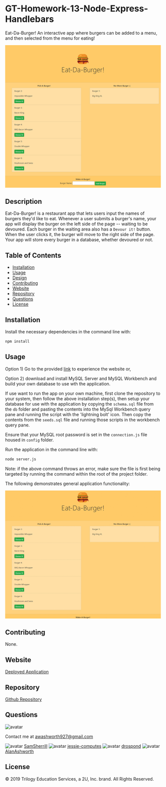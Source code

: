 # GT-Homework-13-Node-Express-Handlebars

Eat-Da-Burger! An interactive app where burgers can be added to a menu, and then selected from the menu for eating!

![screenshot](./public/assets/img/01.PNG)

## Description

Eat-Da-Burger! is a restaurant app that lets users input the names of burgers they'd like to eat. Whenever a user submits a burger's name, your app will display the burger on the left side of the page -- waiting to be devoured. Each burger in the waiting area also has a `Devour it!` button. When the user clicks it, the burger will move to the right side of the page. Your app will store every burger in a database, whether devoured or not.

## Table of Contents

* [Installation](#installation)
* [Usage](#usage)
* [Design](#design)
* [Contributing](#contributing)
* [Website](#website)
* [Repository](#repository)
* [Questions](#questions)
* [License](#license)

## Installation

Install the necessary dependencies in the command line with:

```sh
npm install
```

## Usage

Option 1) Go to the provided <a href="https://immense-peak-43329.herokuapp.com/">link</a> to experience the website or,

Option 2) download and install MySQL Server and MySQL Workbench and build your own database to use wth the application. 

If use want to run the app on your own machine, first clone the repository to your system, then follow the above installation step(s), then setup your database for use with the application by copying the `schema.sql` file from the `db` folder and pasting the contents into the MySql Workbench query pane and running the script with the 'lightning bolt' icon. Then copy the contents from the `seeds.sql` file and running those scripts in the workbench query pane.

Ensure that your MySQL root password is set in the `connection.js` file housed in `config` folder.

Run the application in the command line with:

```sh
node server.js
```

Note: if the above command throws an error, make sure the file is first being targeted by running the command within the root of the project folder.


The following demonstrates general application functionality:

![eat-da-burger demo](./public/assets/img/eat-da-burger-demo.gif)

## Contributing

None.

## Website

[Deployed Application](https://immense-peak-43329.herokuapp.com/)

## Repository

[Github Repository](https://github.com/AlanAshworth/GT-Homework-13-Node-Express-Handlebars)

## Questions

<img src="https://avatars3.githubusercontent.com/u/54105679?v=4" alt="avatar" width="100px" height="100px" />

Contact me at <a href="mailto:awashworth927@gmail.com">awashworth927@gmail.com</a>

<img src="https://avatars2.githubusercontent.com/u/38333695?v=4" alt="avatar" width="75px" height="75px" />
<a href="https://github.com/SamSherrill">SamSherrill</a>

<img src="https://avatars0.githubusercontent.com/u/60405600?v=4" alt="avatar" width="75px" height="75px" />
<a href="https://github.com/jessie-computes">jessie-computes</a>

<img src="https://avatars1.githubusercontent.com/u/43630721?v=4" alt="avatar" width="75px" height="75px" />
<a href="https://github.com/drospond">drospond</a>

<img src="https://avatars3.githubusercontent.com/u/54105679?v=4" alt="avatar" width="75px" height="75px" />
<a href="https://github.com/AlanAshworth">AlanAshworth</a>

## License

© 2019 Trilogy Education Services, a 2U, Inc. brand. All Rights Reserved.
